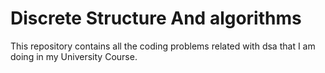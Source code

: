 # Discrete Structure And algorithms
This repository contains all the coding problems related with dsa that I am doing in my University Course.
